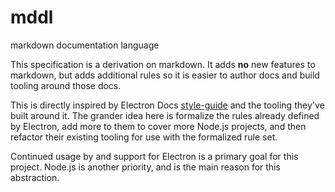# mddl
markdown documentation language

This specification is a derivation on markdown. It adds **no** new features to markdown, but adds additional rules so it is easier to author docs and build tooling around those docs.

This is directly inspired by Electron Docs [style-guide](https://github.com/electron/electron/blob/master/docs/styleguide.md) and the tooling they've built around it. The grander idea here is formalize the rules already defined by Electron, add more to them to cover more Node.js projects, and then refactor their existing tooling for use with the formalized rule set. 

Continued usage by and support for Electron is a primary goal for this project. Node.js is another priority, and is the main reason for this abstraction.
